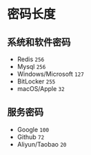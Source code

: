 # 密码长度

## 系统和软件密码
- Redis             `256`
- Mysql             `256`
- Windows/Microsoft `127`
- BitLocker         `255`
- macOS/Apple       `32`

## 服务密码
- Google            `100`
- Github            `72`
- Aliyun/Taobao     `20`